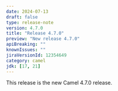 ```yaml
---
date: 2024-07-13
draft: false
type: release-note
version: 4.7.0
title: "Release 4.7.0"
preview: "New release 4.7.0"
apiBreaking: ""
knownIssues: ""
jiraVersionId: 12354649
category: camel
jdk: [17, 21]
---
```


This release is the new Camel 4.7.0 release.
